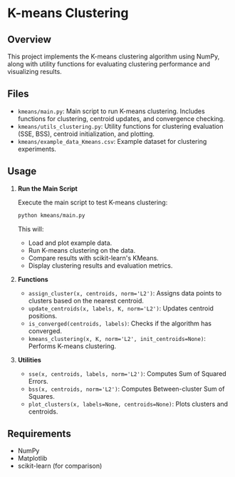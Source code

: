 # K-means Clustering

## Overview

This project implements the K-means clustering algorithm using NumPy, along with utility functions for evaluating clustering performance and visualizing results.

## Files

- `kmeans/main.py`: Main script to run K-means clustering. Includes functions for clustering, centroid updates, and convergence checking.
- `kmeans/utils_clustering.py`: Utility functions for clustering evaluation (SSE, BSS), centroid initialization, and plotting.
- `kmeans/example_data_Kmeans.csv`: Example dataset for clustering experiments.

## Usage

1. **Run the Main Script**

   Execute the main script to test K-means clustering:

   ```bash
   python kmeans/main.py
   ```

   This will:
   - Load and plot example data.
   - Run K-means clustering on the data.
   - Compare results with scikit-learn's KMeans.
   - Display clustering results and evaluation metrics.

2. **Functions**

   - `assign_cluster(x, centroids, norm='L2')`: Assigns data points to clusters based on the nearest centroid.
   - `update_centroids(x, labels, K, norm='L2')`: Updates centroid positions.
   - `is_converged(centroids, labels)`: Checks if the algorithm has converged.
   - `kmeans_clustering(x, K, norm='L2', init_centroids=None)`: Performs K-means clustering.

3. **Utilities**

   - `sse(x, centroids, labels, norm='L2')`: Computes Sum of Squared Errors.
   - `bss(x, centroids, norm='L2')`: Computes Between-cluster Sum of Squares.
   - `plot_clusters(x, labels=None, centroids=None)`: Plots clusters and centroids.

## Requirements

- NumPy
- Matplotlib
- scikit-learn (for comparison)

